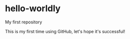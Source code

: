 # hello-worldly
My first repository


This is my first time using GitHub, let's hope it's successful!
